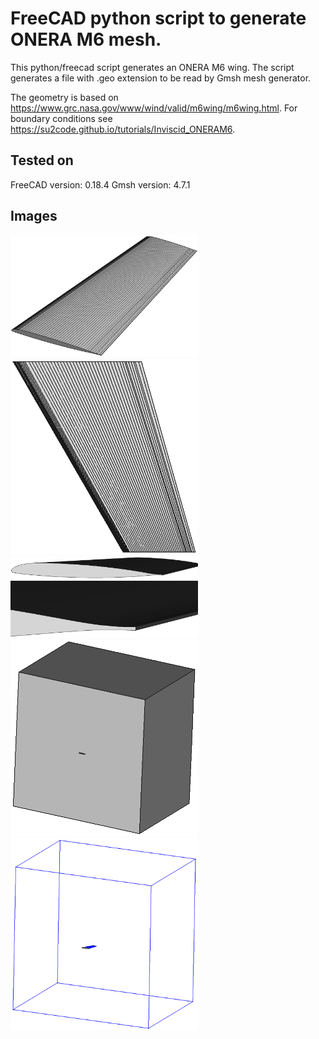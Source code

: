 # FreeCAD python script to generate ONERA M6 mesh.

This python/freecad script generates an ONERA M6 wing. The script generates a file with .geo extension to be read by Gmsh mesh generator.

The geometry is based on https://www.grc.nasa.gov/www/wind/valid/m6wing/m6wing.html.
For boundary conditions see https://su2code.github.io/tutorials/Inviscid_ONERAM6.

## Tested on
FreeCAD version: 0.18.4
Gmsh version: 4.7.1

## Images
<img src="/images/1.png" width="300">
<img src="/images/2.png" width="300">
<img src="/images/3.png" width="300">
<img src="/images/4.png" width="300">
<img src="/images/5.png" width="300">
<img src="/images/6.png" width="300">
